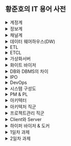 ## 황준호의 IT 용어 사전

<details markdown="1">
<summary>계정계</summary>

<img src="./architecture.jpg"><br>
본연의 금융 업무 처리 시스템. 고객의 거래 데이터 자체를 다루는 영역<br>

업무: 계좌 개설 및 폐쇄, 입출금,이체, 외환 시스템 처리 등<br>
특징: 가장 핵심적인 시스템, 장애가 바로 금전적 피해로 이어짐. 필히 보수적으로 운영되는 영역 안정성이 최우선(삼중 백업)<br>

</details>
<details markdown="1">
<summary>정보계</summary>

계정계에서 생성된 데이터를 기반으로 영업점 및 각 부서의 업무처리에 필요한, 참고해야할 기록과 통계를 관리하는 시스템.<br>

업무:<br>
1) 목적별 전문 데이터 관리: 신용평가, 여신승인,리스크관리<br>
2) 기업 전략을 위한 데이터관리: 수익관리, 고객관계관리, 성과관리, 위험관리, 마케팅 등<br>
특징: 최근 고객 중심 서비스가 주요해지며, 고객 접점 채널에 즉각적인 마케팅과 개인화가 가능하도록 빅데이터 기술이 가장 많이 활용되고 있음.<br>

</details>
<details markdown="1">
<summary>채널계</summary>

고객 유입 채널이 다양해짐에 따라 이러한 고객들과 접하는 통로를 관리하는 시스템.

</details>

<details markdown="1">
<summary>데이터 웨어하우스(DW)</summary>

데이터웨어 하우스(DW)는 기존 정보를 활용해 더 나은 정보를 제공하고, 데이터의 품질을 향상시키며, 조직의 변화를 지원하고 비용과 자원관리의 효율성을 향상시키는 것이 목적이다.<br>

데이터 웨어하우스의 4가지 특성<br>
▷ 주제지향(Subject Oriented):<br>
기존의 데이터베이스가 대출, 예금, 재고관리 등과 같은 '기능'이나 '업무' 처리를 중심으로 설계되는 것에 비해 데이터웨어 하우스(DW)는 고객, 거래처, 공급자, 상품 등과 같은 '주제' 중심으로 구성된다. 즉, 이용자에게 이해하기 쉬운 형태로 제공된다.<br>

▷ 통합(Integrated):<br>
기존의 운영시스템은 부서나 부문, 혹은 기관별로 일관성 없는 다량의 데이터를 중복 관리하지만, 데이터 웨어하우스(DW)는 데이터 속성의 이름, 코드의 구조, 도량형 단위 등의 일관성을 유지하며 전사적 관점에서 하나로 통합한다.<br>

▷ 시계열(Time Variant):<br>
기존의 데이터베이스는 사용자가 사용하는 현재 시간을 기준으로 최신의 값을 유지하지만, 데이터웨어 하우스(DW)는 일정 기간 수집된 데이터를 갱신 없이 보관하며 일, 월, 분기, 년 등과 같은 기간 관련 정보를 함께 저장한다.<br>

시계열성은 어떤 자료가 시간에 따라 변경되어야 하는 것이 아니고, 시간에 따른 변경을 항상 반영하고 있어야 함을 의미한다.<br>

▷ 비휘발성(Nonvolatile):<br>
기존의 데이터베이스에서는 추가나 삭제, 변경 등과 같은 갱신 작업이 레코드 단위로 지속적으로 발생하지만, 데이터 웨어하우스(DW) 내의 데이터는 일단 적재(loading)가 완료되면 읽기 전용 형태의 스냅 샷 데이터로 존재하게 된다.<br>


</details>

<details markdown="1">
<summary>ETL</summary>

ETL이란 데이터 웨어하우스 구축 시 데이터를 운영 시스템에서 추출하여 가공(변환, 정제)한 후 데이터 웨어하우스(DW)에 적재하는 모든 과정을 말한다. 일반적으로 발생하는 데이터 변환에는 필터링, 정렬, 집계, 데이터 조인, 데이터 정리, 중복 제거 및 데이터 유효성 검사 등의 다양한 작업이 포함된다.<br>

▷ Extract: 하나 또는 그 이상의 데이터 원천들로 부터 데이터 획득<br>
▷ Transform: 데이터 클렌징, 형식 변환 및 표준화, 통합 또는 다수 애플리케이션에 내장된 비즈니스룰 적용 등<br>
▷ Load: 변형 단계의 처리가 완료된 데이터를 특정 목표 시스템에 적재<br>


</details>
<details markdown="1">
<summary>ETCL</summary>

Extraction(추출)<br>
다수의 소스시스템으로 부터 데이터를 추출하는 기능<br>

Transformation(변환)<br>
DW내 표준화 규칙에 의거 데이터 변환<br>
소스시스템 데이터를 DW 시스템 모델을 형태로 변경<br>

Cleansing(정제)<br>


</details>
<details markdown="1">
<summary>가상화서버</summary>

가상화가 대세. -> 예전에는 일부만 가상화를 사용했지만 이제 금융권도 코어부분도 가상화서버에 올리고 있다.<br>

개발서버, 테스트서버, 운용서버<br>

이렇게 한 프로젝트에 여러 서버들이 필요한데, 이러한 서버를 구축하는데 6주걸린다.<br>

하지만, 가상화를 이용하면 하루면 끝.<br>

기존에 가상화서비스의 보안과 성능의 문제로 일부만 가상화서버를 사용했던 금융권이<br>

최근 기술 제약의 극복으로 많은 부분을 가상화로 전환하려는 움직임이 활발하기 때문에<br>

가상화 서버에 대한 지식과 기술은 필수적이다.<br>

</details>

<details markdown="1">
<summary>화이트 바이저</summary>

??

</details>

<details markdown="1">
<summary>DB와 DBMS의 차이</summary>

DB는 data들을 얻기위해 효율적으로 저장된 집합체이고.<br>
DBMS는 이러한 DB를 쉽게 만들고 관리하는 여러가지 프로그램들이 모인 하나의 시스템을 뜻한다. 데이터베이스 관리시스템.<br>

</details>

<details markdown="1">
<summary>IPO</summary>

Input -> Processing -> Output

</details>

<details markdown="1">
<summary>DevOps</summary>

데브옵스(DevOps)는 소프트웨어의 개발(Development)과 운영(Operations)의 합성어로서, 소프트웨어 개발자와 정보기술 전문가 간의 소통, 협업 및 통합을 강조하는 개발 환경이나 문화를 말한다.

</details>

<details markdown="1">
<summary>시스템 구성도</summary>

<img src="./system.png"><br>

</details>

<details markdown="1">
<summary>PM & PL</summary>

Project Manager : 작전 담당 중대장 역할<br>
Project Leader : 분대장 역할<br>
피라미드 구조의 관리에서 <br>

</details>

<details markdown="1">
<summary>아키텍터</summary>

소프트웨어 아키텍트(software architect)는 전문가로 간주되는 소프트웨어 개발자로서,<br>
고수준의 설계적 결정을 수행하고 소프트웨어 코딩 표준, 도구, 플랫폼을 포함한 기술 표준을 지시한다.

</details>

<details markdown="1">
<summary>아키텍처 직군</summary>

SW아키텍트<br>
위에있음.<br>
DA: Data Architect<br>
비즈니스나 프로젝트 전체의 데이터와 관련된 아키텍처를 담당합니다.<br>
회사에 어떠한 데이터들이 있는지, 그리고 어떤 데이터가 필요한지 등에 대해 종합적으로 분석하고 어떻게 데이터를 접근-처리-관리할 것인지에 대해 설계합니다.
TA: Technical Architect<br>
비지니스를 운영하기 위한 IT 시스템의 환경을 설계하는 역할을 주로 담당합니다.(네트워크 부터 서버, 소프트웨어 등을 어떻게 구성할 것인지에 대한 설계를 수행)
https://www.stevenjlee.net/2020/06/04/%EC%9D%B4%ED%95%B4%ED%95%98%EA%B8%B0-%EC%95%84%ED%82%A4%ED%85%8D%ED%8A%B8-architect-ea-ba-sa-ta-aa-da/

</details>

<details markdown="1">
<summary>프로젝트관리 직군</summary>

프로젝트 관리<br>
개발은 아웃소싱하고 그 프로젝트를 관리하는 직군.<br>
소프트웨어 품질관리<br>
개발된 소프트웨어의 품질을 끌어올리는 역할.<br>
정보보호<br>

</details>

<details markdown="1">
<summary>Client와 Server</summary>

  ㅇ 클라이언트 (Client)<br>
     - 영어 뜻 자체로는 고객을 의미<br>
        . 클라이언트는 1 이상의 서버 제공 서비스를 사용하는 소비자의 개념<br>
     - 클라이언트/서버 모델에서, <br><br>
        . 네트워크를 이용하여 서버(Server)측에 서비스 요청을 의뢰하는 측<br>
           .. 웹 브라우저, 데스크톱 프로그램, 모바일 앱, 다른 서버에 요청을 보내는 서버 등<br>

  ㅇ 서버 (Server)<br>
     - 클라이언트들이 요구하는 각종 서비스를 제공하는 측<br>
        . 특정 역할에 특화된 것<br>
     - 클라이언트/서버 모델에서,<br>
        . 네트워크 상에 구현된 하드웨어 또는 소프트웨어로써, 서비스의 요청을 받는 측<br>

=> 한 머신은 클라이언트이자 동시에 서버가 될 수 있다.<br>
</details>

<details markdown="1">
<summary>하이퍼 바이저 & 도커</summary>

https://m.blog.naver.com/PostView.nhn?blogId=tommybee&logNo=221141977081&proxyReferer=https:%2F%2Fwww.google.com%2F

</details>



<details markdown="1">
<summary>1일차 과제</summary>

<details markdown="1">
<summary>1. DB vs DBMS 정의, 사례, 차이점</summary>
DB란 Database로, 여러사람이 효율적으로 공유하고 사용할 목적으로 만들어진 data들의 집합이다.<br>
DBMS란 Database Management System으로, DB를 효율적으로 생산하고 관리하기 위해 만들어진 소프트웨어다.<br>
예를 들어 한 기업의 내부에 고객DB, 생산DB, 판매DB 등이 존재한다면 여기서 각각의 DB가 데이터베이스이고<br>
이를 관리하는 오라클이 DBMS이다.<br>
DBMS에는 계층형, 네트워크형, 관계형, NoSQL형이 존재한다.<br>
각각 {IBM의 IMS}, {DBTG}, {Oracle, MySQL}, {MongoDB, MariaDB}<br>
</details>

<details markdown="1">
<summary>2. RDBMS 정의 및 개념, R이란?</summary>

관계형 데이터 모델에 기초를 둔 데이터베이스가 RDB이고 이러한 RDB를 수정 관리하는 소프트웨어가 RDBMS이다.<br>
여기서 R은 Relational의 의미다.<br>
관계란 같은 속성을 지닌 튜플들의 모임으로 정의된다. 

</details>

<details markdown="1">
<summary>3. SQL Syntax Diagram</summary>

</details>

<details markdown="1">
<summary>4. Connection vs Session</summary>

</details>

<details markdown="1">
<summary>5. 데이터 사이에 , 를 삽입하는 예제.</summary>

SELECT EMPNO||','||ENAME||','||JOB||','||MGR||','||HIREDATE||','||SAL||','||COMM||','||DEPTNO FROM EMP;

</details>

<details markdown="1">
<summary>6. SELECT * FROM TAB; 용도</summary>

내가 사용할 수 있는 테이블의 리스트를 볼 수 있다.

</details>

</details>



<details markdown="1">
<summary>2일차 과제</summary>

<details markdown="1">
<summary>1. SYSDATE & SYSTIMESTAMP</summary>

select to_char(SYSTIMESTAMP, 'YY-MM-DD HH:MM:SS/FF2') FROM dual;<br>
select to_char(SYSTIMESTAMP, 'YY-MM-DD HH:MM:SS/FF3') FROM dual;<br>

+ sysdate 시간 안나오는 이유<br>
-> default format이 'RR/MM/DD'여서 연도,월,일 만 나왔던 것이었따..!!<br>
-> SELECT value FROM V$NLS_PARAMETERS WHERE parameter = 'NLS_DATE_FORMAT';<br>
-> ALTER SESSION SET NLS_DATE_FORMAT = 'YYYY/MM/DD HH:MI:SS'; 이를 통해 포맷 변경 가능<br>

</details>

<details markdown="1">
<summary>2. SELECT SAL,COMM,NVL(COMM,SAL),nvl2(COMM,SAL,0), NULLIF(JOB,'MANAGER') FROM emp;</summary>

NVL(COMM,SAL) -> COMM 값 중에 null이면 SAL을 넣어<br>
nvl2(COMM,SAL,0) -> COMM 값 중에 null이면 0을 넣고 null이 아니면 SAL을 넣어<br>
NULLIF(JOB, ‘MANAGER) -> JOB칼럼을 돌면서 MANAGER를 null로 바꿔줘.<br>

</details>

</details>
